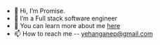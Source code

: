 - 👋 Hi, I’m Promise.
- 👀 I’m a Full stack software engineer
- 💞️ You can learn more about me [here](https://nuel-promise.netlify.app)
- 📫 How to reach me -- yehanganep@gmail.com

<!---
nuel07/nuel07 is a ✨ special ✨ repository because its `README.md` (this file) appears on your GitHub profile.
You can click the Preview link to take a look at your changes.
--->
